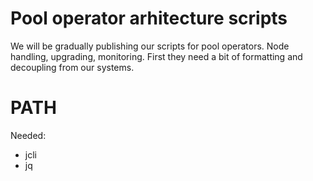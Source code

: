 # Pool operator arhitecture scripts
We will be gradually publishing our scripts for pool operators. Node handling, upgrading, monitoring.
First they need a bit of formatting and decoupling from our systems. 

# PATH
Needed:
- jcli
- jq
